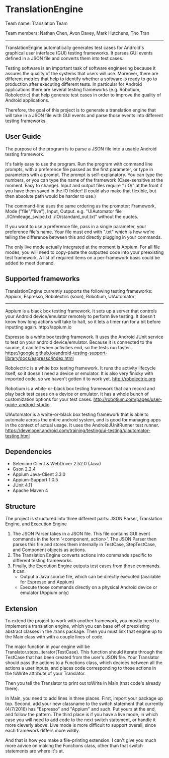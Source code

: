 # TranslationEngine

<p>Team name: Translation Team</p>
<p>Team members: Nathan Chen, Avon Davey, Mark Hutchens, Tho Tran</p>

<hr>

<p>
TranslationEngine automatically generates test cases for Android's graphical user interface (GUI) testing frameworks. It parses GUI events defined in a JSON file and converts them into test cases.
</p>

<p>
Testing software is an important task of software engineering because it assures the quality of the systems that users will use. Moreover, there are different metrics that help to identify whether a software is ready to go to production after executing different tests. In particular for Android applications there are several testing frameworks (e.g. Robotium, Robolectric) that help generate test cases in order to improve the quality of Android applications.
</p>

<p>
Therefore, the goal of this project is to generate a translation engine that will take in a JSON file with GUI events and parse those events into different testing frameworks.
</p>

## User Guide
The purpose of the program is to parse a JSON file into a usable Android testing framework.

It's fairly easy to use the program. Run the program with command line prompts, with a preference file passed as the first parameter, or type in parameters with a prompt.  The prompt is self-explanatory. You can type the numbers, or you can type the name of the framework (Case-sensitive at the moment. Easy to change). Input and output files require "./IO/" at the front if you have them saved in the IO folder! (I could also make that flexible, but then absolute path would be harder to use.)

The command-line uses the same ordering as the prompter: Framework, Mode ("file"/"live"), Input, Output. e.g. "UIAutomator file ./IO/mileage_swipe.txt ./IO/standard_out.txt" without the quotes.

If you want to use a preference file, pass in a single parameter, your preference file's name. Your file must end with ".txt" which is how we're telling the difference between this and directly plugging in your commands.

The only live mode actually integrated at the moment is Appium. For all file modes, you will need to copy-paste the outputted code into your preexisting test framework. A list of required items on a per-framework basis could be added to meet demand.

## Supported frameworks
TranslationEngine currently supports the following testing frameworks: Appium, Espresso, Robolectric (soon), Robotium, UIAutomator

<hr>
Appium is a black box testing framework. It sets up a server that controls your Android device/emulator remotely to perform live testing. It doesn't know how long actions will take to halt, so it lets a timer run for a bit before inputting again. http://appium.io

Espresso is a white box testing framework. It uses the Android JUnit service to test on your android device/emulator. Because it is connected to the source, it can tell when activities end, so the tests run faster. https://google.github.io/android-testing-support-library/docs/espresso/index.html

Robolectric is a white box testing framework. It runs the activity lifecycle itself, so it doesn't need a device or emulator. It is also very finicky with imported code, so we haven't gotten it to work yet. http://robolectric.org

Robotium is a white-or-black box testing framework that can record and play back test cases on a device or emulator. It has a whole bunch of customization options for your test cases. http://robotium.com/pages/user-guide-android-studio

UIAutomator is a white-or-black box testing framework that is able to automate across the entire android system, and is good for managing apps in the context of actual usage. It uses the AndroidJUnitRunner test runner. https://developer.android.com/training/testing/ui-testing/uiautomator-testing.html

## Dependencies
 - Selenium Client & WebDriver 2.52.0 (Java)
 - Gson 2.2.4
 - Appium Java-Client 3.3.0
 - Appium-Support 1.0.5
 - JUnit 4.11
 - Apache Maven 4

## Structure
The project is structured into three different parts: JSON Parser, Translation Engine, and Execution Engine

1. The JSON Parser takes in a JSON file. This file contains GUI event commands in the form '&lt;component, action&gt;'. The JSON Parser then parses this file and stores them internally in TestCase,  StepTestCase, and Component objects as actions. 
2. The Translation Engine converts actions into commands specific to different testing frameworks. 
3. Finally, the Execution Engine outputs test cases from those commands. It can:
	- Output a Java source file, which can be directly executed (available for Espresso and Appium)
	- Execute those commands directly on a physical Android device or emulator (Appium only)

## Extension
To extend the project to work with another framework, you mostly need to implement a translation engine, which you can base off of preexisting abstract classes in the .trans package. Then you must link that engine up to the Main class with with a couple lines of code.

The major function in your engine will be Translator.steps_iterator(TestCase). This function should iterate through the TestCase that has been created from the user's JSON file. Your Translator should pass the actions to a Functions class, which decides between all the actions a user inputs, and places code corresponding to those actions in the toWrite attribute of your Translator.

Then you tell the Translator to print out toWrite in Main (that code's already there).

In Main, you need to add lines in three places. First, import your package up top. Second, add your new classname to the switch statement that currently (4/7/2016) has "Espresso" and "Appium" and such. Put yours at the end, and follow the pattern. The third place is if you have a live mode, in which case you will need to add code to the next switch statement, or handle it more cleverly above. Live mode is more difficult to support overall, since each framework differs more wildly.

And that is how you make a file-printing extension. I can't give you much more advice on making the Functions class, other than that switch statements are where it's at.
